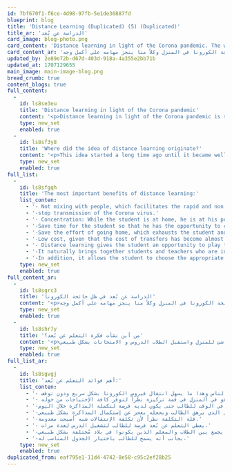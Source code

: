 ```yaml
---
id: 7bf670f1-f6ce-4d98-97fb-5e1de36887fd
blueprint: blog
title: 'Distance Learning (Duplicated) (5) (Duplicated)'
title_ar: 'الدراسة عن بُعد'
card_image: blog-photo.png
card_content: 'Distance learning in light of the Corona pandemic. The world is still suffering from the Corona pandemic that began at the beginning of the year 2020, that is, almost a year ago. We started the pandemic, and we have all spent days and months inside the house, only going out when absolutely necessary. Everything was transferred from study or work to the home, without the need. To go out and mingle with people. I started holding meetings on the Zoom platform and making decisions to continue work normally. We have all already started using the Zoom platform in order to complete the work that suddenly stopped without warning. Even children and teachers began to communicate on the same platform in order to complete the educational curriculum that had been stopped without completion. Even exams were turned into websites launched by schools so that students could enter the websites and the end of the year exams would arrive. Indeed, coexistence has begun, whether for children or adults, in light of the Corona pandemic, at home, and each of us is accomplishing his tasks to the fullest extent'
card_content_ar: 'الدراسة عن بُعد في ظل جائحة الكورونا مازال العالم يعاني من جائحة الكورونا التي بدأت مع بداية عام 2020 أي منذ سنة تقريباً بدأنا الجائحة وقد مر علينا جميعاً أيام وشهور داخل المنزل لا تخرج إلا للضرورة القصوى تحول كل شئ من الدراسة أو العمل إلي المنزل, دون الحاجة للخروج والإختلاط بالناس. بدأت على منصة زووم عمل إجتماعات وأخذ القرارات لتكملة العمل بشكل طبيعي. بدأنا بالفعل جميعاً إستخدام منصة زووم لكي يتم إستكمال العمل الذي توقف فجأة دون سابق إنذار. حتى الأطفال والمعلمين بدأوا بالتواصل على نفس المنصة حتى يتم إستكمال المنهج التعليمي الذي توقف دون استكماله حتى الإمتحانات تحولت إلي المواقع أطلقتها المدارس حتي يتم دخول الطلاب المواقع وحلول إمتحانات نهاية العام. وبالفعل بدأ التعايش سواء للأطفال أو الكبار في ظل جائحة الكورونا في المنزل وكلاً منا ينجز مهامه علي أكمل وجه'
updated_by: 2e89e72b-d67d-403d-918a-4a355e2bb71b
updated_at: 1707129655
main_image: main-image-blog.png
bread_crumb: true
content_blogs: true
full_content:
  -
    id: ls8se3eu
    title: 'Distance learning in light of the Corona pandemic'
    content: '<p>Distance learning in light of the Corona pandemic is still... The world is suffering from the Corona pandemic, which began at the beginning of the year 2020, that is, almost a year ago. We started the pandemic, and we have all spent days and months inside the house, only going out when absolutely necessary, shifting everything from study or work to the home, without the need to go out and mingle with people. I started holding meetings on the Zoom platform and making decisions to continue work normally. We have all already started using the Zoom platform in order to complete the work that suddenly stopped without warning. Even children and teachers began to communicate on the same platform in order to complete the educational curriculum that had been stopped without completion.</p>'
    type: new_set
    enabled: true
  -
    id: ls8sf3y8
    title: 'Where did the idea of distance learning originate?'
    content: '<p>This idea started a long time ago until it became well established for most students who experienced it in one way or another. Therefore, at the beginning of the Corona pandemic, it was not strange that everything was</p>'
    type: new_set
    enabled: true
full_list:
  -
    id: ls8sfgqh
    title: 'The most important benefits of distance learning:'
    list_conten:
      - '- Not mixing with people, which facilitates the rapid and non'
      - '-stop transmission of the Corona virus.'
      - '- Concentration: While the student is at home, he is at his peak due to the availability of all the needs around him.'
      - '-Save time for the student so that he has the opportunity to continue studying during the day.'
      - '-Save the effort of going home, which exhausts the student and makes him unable to complete studying normally.'
      - '-Low cost, given that the cost of transfers has become almost non-existent.'
      - '- Distance learning gives the student an opportunity to play the lesson several times.'
      - '-It naturally brings together students and teachers who are in different countries.'
      - '-In addition, it allows the student to choose the appropriate schedule for him.'
    type: new_set
    enabled: true
full_content_ar:
  -
    id: ls8sgrc3
    title: 'الدراسة عن بُعد في ظل جائحة الكورونا'
    content: '<p>الدراسة عن بُعد في ظل جائحة الكورونا مازال العالم يعاني من جائحة الكورونا التي بدأت مع بداية عام 2020 أي منذ سنة تقريباً بدأنا الجائحة وقد مر علينا جميعاً أيام وشهور داخل المنزل لا تخرج إلا للضرورة القصوى تحول كل شئ من الدراسة أو العمل إلي المنزل, دون الحاجة للخروج والإختلاط بالناس. بدأت على منصة زووم عمل إجتماعات وأخذ القرارات لتكملة العمل بشكل طبيعي. بدأنا بالفعل جميعاً إستخدام منصة زووم لكي يتم إستكمال العمل الذي توقف فجأة دون سابق إنذار. حتى الأطفال والمعلمين بدأوا بالتواصل على نفس المنصة حتى يتم إستكمال المنهج التعليمي الذي توقف دون استكماله حتى الإمتحانات تحولت إلي المواقع أطلقتها المدارس حتي يتم دخول الطلاب المواقع وحلول إمتحانات نهاية العام. وبالفعل بدأ التعايش سواء للأطفال أو الكبار في ظل جائحة الكورونا في المنزل وكلاً منا ينجز مهامه علي أكمل وجه</p>'
    type: new_set
    enabled: true
  -
    id: ls8shr7y
    title: 'من أين نشأت فكرة التعلم عن بُعد؟'
    content: '<p>هذه الفكرة بدأت منذ فترة طويلة حتى أصبحت الفكرة راسخة لمعظم الطلاب الذين مروا بها بشكل أو بآخر. لذلك عند بداية جائحة الكورونا لم يكن غريب أن يتحول كل شئ للمنزل واستقبل الطلاب الدروس و الامتحانات بشكل طبيعي.</p>'
    type: new_set
    enabled: true
full_list_ar:
  -
    id: ls8sgvgj
    title: 'أهم فوائد التعلم عن بُعد:'
    list_conten:
      - '- عدم الإختلاط بالناس وهذا ما يسهل انتقال فيروس الكورونا بشكل سريع ودون توقف'
      - '- التركيز يكون الطالب وهو في المنزل في قمة تركيزه نظراً لتوفر كافة الإحتياجات من حوله.'
      - '-توفير في الوقت للطالب حتى يكون لديه فرصة لتكملة المذاكرة خلال اليوم.'
      - '-توفير المجهود الخروج للمنزل الذي يرهق الطالب ويجعله يعجز عن إستكمال المذاكرة بشكل طبيعي.'
      - '-قلة التكلفة نظراً لأن تكلفة الإنتقالات شبه أصبحت معدومة.'
      - '- يعطي التعلم عن بُعد فرصة للطالب لتشغيل الدرس لعدة مرات.'
      - '-يجمع بين الطلاب والمعلم الذين يكونوا في بلاد مُختلفة بشكل طبيعي.'
      - '-بجانب أنه يسمح للطالب باختيار الجدول المناسب له.'
    type: new_set
    enabled: true
duplicated_from: eaf795e1-11d4-4742-8e58-c95c2ef28b25
---
```

